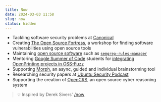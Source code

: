 ```yaml
---
title: Now
date: 2024-03-03 11:58
slug: now
status: hidden
---
```


- Tackling software security problems at [Canonical](https://canonical.com)
- Creating [The Open Source Fortress](https://ossfortress.io/), a workshop for finding software vulnerabilities using open source tools
- Maintaining [open source software](/oss) such as [`semgrep-rules-manager`](https://github.com/iosifache/semgrep-rules-manager)
- Mentoring [Google Summer of Code](https://summerofcode.withgoogle.com) students for [integrating OpenPrinting projects in OSS-Fuzz](https://wiki.linuxfoundation.org/gsoc/google-summer-code-2024-openprinting-projects#integrating_c-based_openprinting_projects_in_oss-fuzz_testing)
- Supporting [Morph](https://trymorph.com/), an async, guided and individual brainstorming tool
- Researching security papers at [Ubuntu Security Podcast](https://ubuntusecuritypodcast.org)
- Supporting the creation of [OpenCRS](https://github.com/CyberReasoningSystem), an open source cyber reasoning system

<blockquote>
💡 Inspired by Derek Sivers' <a href="https://sive.rs/nowff">/now</a>
</blockquote>
